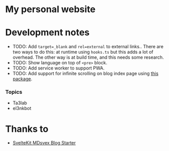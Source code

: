 # My personal website

# Development notes

- TODO: Add `target=_blank` and `rel=external` to external links..
  There are two ways to do this: at runtime using `hooks.ts` but this adds a lot of overhead.
  The other way is at build time, and this needs some research.
- TODO: Show language on top of `<pre>` block.
- TODO: Add service worker to support PWA.
- TODO: Add support for infinite scrolling on blog index page using [this package](https://github.com/skayo/svelte-infinite-loading).

### Topics

- Ta3lab
- el3nkbot

# Thanks to

- [SvelteKit MDsvex Blog Starter](https://github.com/rodneylab/sveltekit-blog-mdx)

